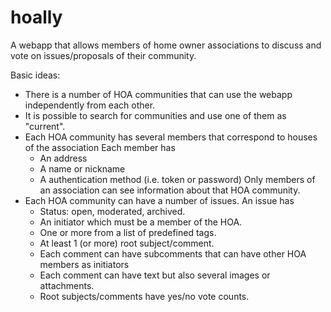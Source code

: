 # hoally

A webapp that allows members of home owner associations to discuss and vote on issues/proposals of their community.

Basic ideas:

- There is a number of HOA communities that can use the webapp independently from each other.
- It is possible to search for communities and use one of them as "current".
- Each HOA community has several members that correspond to houses of the association
  Each member has
  - An address
  - A name or nickname
  - A authentication method (i.e. token or password)
  Only members of an association can see information about that HOA community.
- Each HOA community can have a number of issues.
  An issue has
  - Status: open, moderated, archived.
  - An initiator which must be a member of the HOA.
  - One or more from a list of predefined tags.
  - At least 1 (or more) root subject/comment. 
  - Each comment can have subcomments that can have other HOA members as initiators
  - Each comment can have text but also several images or attachments.
  - Root subjects/comments have yes/no vote counts.
